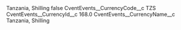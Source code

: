 <?xml version="1.0" encoding="UTF-8"?>
<CustomMetadata xmlns="http://soap.sforce.com/2006/04/metadata" xmlns:xsi="http://www.w3.org/2001/XMLSchema-instance" xmlns:xsd="http://www.w3.org/2001/XMLSchema">
    <label>Tanzania, Shilling</label>
    <protected>false</protected>
    <values>
        <field>CventEvents__CurrencyCode__c</field>
        <value xsi:type="xsd:string">TZS</value>
    </values>
    <values>
        <field>CventEvents__CurrencyId__c</field>
        <value xsi:type="xsd:double">168.0</value>
    </values>
    <values>
        <field>CventEvents__CurrencyName__c</field>
        <value xsi:type="xsd:string">Tanzania, Shilling</value>
    </values>
</CustomMetadata>
